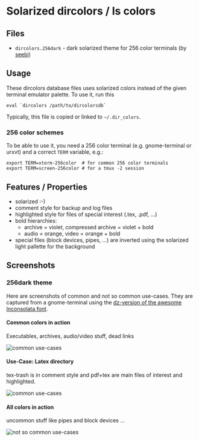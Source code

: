 # Solarized dircolors / ls colors

## Files
  * `dircolors.256dark` - dark solarized theme for 256 color terminals (by [seebi](https://github.com/seebi))

## Usage
These dircolors database files uses solarized colors instead of the given
terminal emulator palette. To use it, run this 

    eval `dircolors /path/to/dircolorsdb`

Typically, this file is copied or linked to `~/.dir_colors`.

### 256 color schemes
To be able to use it, you need a 256 color terminal (e.g. gnome-terminal or
urxvt) and a correct `TERM` variable, e.g.:

    export TERM=xterm-256color  # for common 256 color terminals
    export TERM=screen-256color # for a tmux -2 session

## Features / Properties
  * solarized :-)
  * comment style for backup and log files
  * highlighted style for files of special interest (.tex, .pdf, ...)
  * bold hierarchies:
    * archive = violet, compressed archive = violet + bold
    * audio = orange, video = orange + bold
  * special files (block devices, pipes, ...) are inverted using the
    solarized light pallette for the background

## Screenshots

### 256dark theme
Here are screenshots of common and not so common use-cases.
They are captured from a gnome-terminal using the [dz-version of the awesome Inconsolata font](http://nodnod.net/2009/feb/12/adding-straight-single-and-double-quotes-inconsola/).

#### Common colors in action
Executables, archives, audio/video stuff, dead links

![common use-cases](https://github.com/seebi/solarized/raw/ls-colors/ls-colors-solarized/screenshots/256dark-common.png)

#### Use-Case: Latex directory
tex-trash is in comment style and pdf+tex are main files of interest and
highlighted.

![common use-cases](https://github.com/seebi/solarized/raw/ls-colors/ls-colors-solarized/screenshots/256dark-latex.png)

#### All colors in action
uncommon stuff like pipes and block devices ...

![not so common use-cases](https://github.com/seebi/solarized/raw/ls-colors/ls-colors-solarized/screenshots/256dark-all.png)


